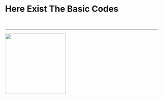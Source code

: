 <h1> Here Exist The Basic Codes</h1>
<br>
<hr>
<img src="https://www.google.com/url?sa=i&url=https%3A%2F%2Fwww.patterns.dev%2Freact%2F&psig=AOvVaw3f71cfVpCB0EB-3H2RI8v_&ust=1725859623965000&source=images&cd=vfe&opi=89978449&ved=0CBQQjRxqFwoTCPCP9KzOsogDFQAAAAAdAAAAABAE" height ="200">